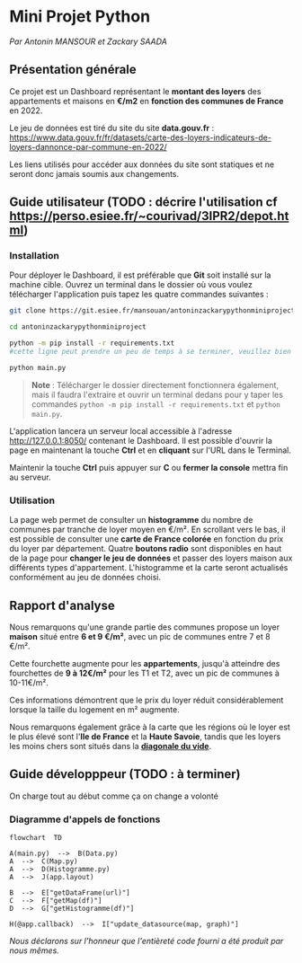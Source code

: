 # Mini Projet Python

*Par Antonin MANSOUR et Zackary SAADA*

 
## Présentation générale

Ce projet est un Dashboard représentant le **montant des loyers** des appartements et maisons en **€/m2** en **fonction des communes de France** en 2022.

Le jeu de données est tiré du site du site **data.gouv.fr** : https://www.data.gouv.fr/fr/datasets/carte-des-loyers-indicateurs-de-loyers-dannonce-par-commune-en-2022/

Les liens utilisés pour accéder aux données du site sont statiques et ne seront donc jamais soumis aux changements.


## Guide utilisateur (TODO : décrire l'utilisation cf https://perso.esiee.fr/~courivad/3IPR2/depot.html)

 ### Installation
Pour déployer le Dashboard, il est préférable que **Git** soit installé sur la machine cible. Ouvrez un terminal dans le dossier où vous voulez télécharger l'application puis tapez les quatre commandes suivantes :

```bash
git clone https://git.esiee.fr/mansouan/antoninzackarypythonminiproject.git

cd antoninzackarypythonminiproject

python -m pip install -r requirements.txt
#cette ligne peut prendre un peu de temps à se terminer, veuillez bien patienter le téléchargement avant de lancer la suivante

python main.py
```

> **Note** : Télécharger le dossier directement fonctionnera également, mais il faudra l'extraire et ouvrir un terminal dedans pour y taper les commandes `python -m pip install -r requirements.txt` et `python main.py`.

L'application lancera un serveur local accessible à l'adresse http://127.0.0.1:8050/ contenant le Dashboard. Il est possible d'ouvrir la page en maintenant la touche **Ctrl** et en **cliquant** sur l'URL dans le Terminal.
  
Maintenir la touche **Ctrl** puis appuyer sur **C** ou **fermer la console** mettra fin au serveur.

### Utilisation
La page web permet de consulter un **histogramme** du nombre de communes par tranche de loyer moyen en €/m².
En scrollant vers le bas, il est possible de consulter une **carte de France colorée** en fonction du prix du loyer par département.
Quatre **boutons radio** sont disponibles en haut de la page pour **changer le jeu de données** et passer des loyers maison aux différents types d'appartement. L'histogramme et la carte seront actualisés conformément au jeu de données choisi.


## Rapport d'analyse

Nous remarquons qu'une grande partie des communes propose un loyer **maison** situé entre **6 et 9 €/m²**, avec un pic de communes entre 7 et 8 €/m².

Cette fourchette augmente pour les **appartements**, jusqu'à atteindre des fourchettes de **9 à 12€/m²** pour les T1 et T2, avec un pic de communes à 10-11€/m².

Ces informations démontrent que le prix du loyer réduit considérablement lorsque la taille du logement en m² augmente.

Nous remarquons également grâce à la carte que les régions où le loyer est le plus élevé sont l'**Ile de France** et la **Haute Savoie**, tandis que les loyers les moins chers sont situés dans la **[diagonale du vide](https://fr.wikipedia.org/wiki/Diagonale_du_vide)**.


## Guide développpeur (TODO : à terminer)

On charge tout au début comme ça on change a volonté


### Diagramme d'appels de fonctions


```mermaid
flowchart  TD

A(main.py)  -->  B(Data.py)
A  -->  C(Map.py)
A  -->  D(Histogramme.py)
A  -->  J(app.layout)

B  -->  E["getDataFrame(url)"]
C  -->  F["getMap(df)"]
D  -->  G["getHistogramme(df)"]

H(@app.callback)  -->  I["update_datasource(map, graph)"]
```

*Nous déclarons sur l’honneur que l'entièreté code fourni a été produit par nous mêmes.*
